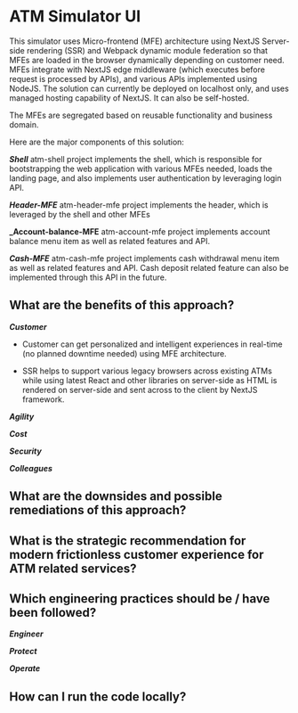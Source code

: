 # ATM Simulator UI

This simulator uses Micro-frontend (MFE) architecture using NextJS Server-side rendering (SSR) and Webpack dynamic module federation so that MFEs are loaded in the browser dynamically depending on customer need. MFEs integrate with NextJS edge middleware (which executes before request is processed by APIs), and various APIs implemented using NodeJS. The solution can currently be deployed on localhost only, and uses managed hosting capability of NextJS. It can also be self-hosted.

The MFEs are segregated based on reusable functionality and business domain.

Here are the major components of this solution:

**_Shell_**
atm-shell project implements the shell, which is responsible for bootstrapping the web application with various MFEs needed, loads the landing page, and also implements user authentication by leveraging login API.

**_Header-MFE_**
atm-header-mfe project implements the header, which is leveraged by the shell and other MFEs

**\_Account-balance-MFE**
atm-account-mfe project implements account balance menu item as well as related features and API.

**_Cash-MFE_**
atm-cash-mfe project implements cash withdrawal menu item as well as related features and API. Cash deposit related feature can also be implemented through this API in the future.

## What are the benefits of this approach?

**_Customer_**

- Customer can get personalized and intelligent experiences in real-time (no planned downtime needed) using MFE architecture.

- SSR helps to support various legacy browsers across existing ATMs while using latest React and other libraries on server-side as HTML is rendered on server-side and sent across to the client by NextJS framework.

**_Agility_**

**_Cost_**

**_Security_**

**_Colleagues_**

## What are the downsides and possible remediations of this approach?

## What is the strategic recommendation for modern frictionless customer experience for ATM related services?

## Which engineering practices should be / have been followed?

**_Engineer_**

**_Protect_**

**_Operate_**

## How can I run the code locally?
